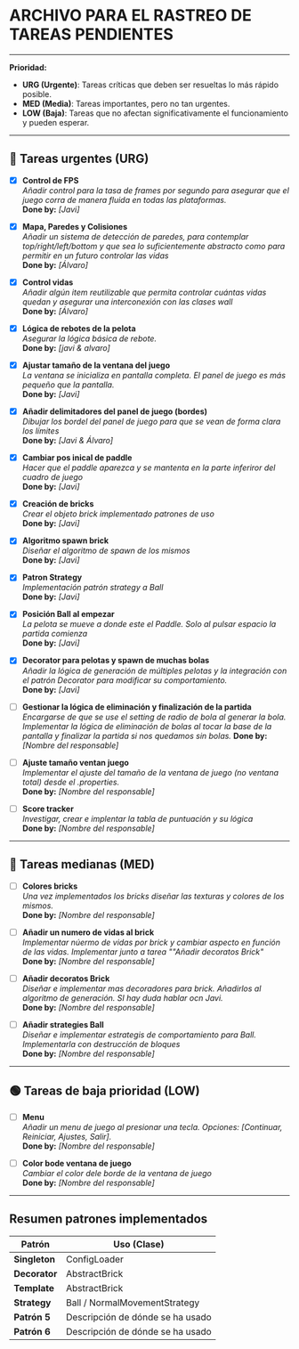 # ARCHIVO PARA EL RASTREO DE TAREAS PENDIENTES

---

**Prioridad:**
- **URG (Urgente)**: Tareas críticas que deben ser resueltas lo más rápido posible.
- **MED (Media)**: Tareas importantes, pero no tan urgentes.
- **LOW (Baja)**: Tareas que no afectan significativamente el funcionamiento y pueden esperar.

---

## 🛑 Tareas urgentes (URG)

- [x] **Control de FPS**  
  *Añadir control para la tasa de frames por segundo para asegurar que el juego corra de manera fluida en todas las plataformas.*  
  **Done by:** _[Javi]_

- [x] **Mapa, Paredes y Colisiones**  
  *Añadir un sistema de detección de paredes, para contemplar top/right/left/bottom y que sea lo suficientemente abstracto como para permitir en un futuro controlar las vidas*  
  **Done by:** _[Álvaro]_

- [x] **Control vidas**  
  *Añadir algún item reutilizable que permita controlar cuántas vidas quedan y asegurar una interconexión con las clases wall*  
  **Done by:** _[Álvaro]_

- [x] **Lógica de rebotes de la pelota**  
  *Asegurar la lógica básica de rebote.*  
  **Done by:** _[javi & alvaro]_


- [x] **Ajustar tamaño de la ventana del juego**  
  *La ventana se inicializa en pantalla completa. El panel de juego es más pequeño que la pantalla.*  
  **Done by:** _[Javi]_


- [x] **Añadir delimitadores del panel de juego (bordes)**  
  *Dibujar los bordel del panel de juego para que se vean de forma clara los límites*  
  **Done by:** _[Javi & Álvaro]_


- [x] **Cambiar pos inical de paddle**  
  *Hacer que el paddle aparezca y se mantenta en la parte inferiror del cuadro de juego*  
  **Done by:** _[Javi]_


- [x] **Creación de bricks**  
  *Crear el objeto brick implementado patrones de uso*  
  **Done by:** _[Javi]_


- [x] **Algoritmo spawn brick**  
  *Diseñar el algoritmo de spawn de los mismos*  
  **Done by:** _[Javi]_  

- [x] **Patron Strategy**  
  *Implementación patrón strategy a Ball*  
  **Done by:** _[Javi]_  

- [x] **Posición Ball al empezar**  
  *La pelota se mueve a donde este el Paddle. Solo al pulsar espacio la partida comienza*  
  **Done by:** _[Javi]_  

- [x] **Decorator para pelotas y spawn de muchas bolas**  
  *Añadir la lógica de generación de múltiples pelotas y la integración con el patrón Decorator para modificar su comportamiento.*  
  **Done by:** _[Javi]_  

- [ ] **Gestionar la lógica de eliminación y finalización de la partida**  
  *Encargarse de que se use el setting de radio de bola al generar la bola. Implementar la lógica de eliminación de bolas al tocar la base de la pantalla y finalizar la partida si nos quedamos sin bolas.*
  **Done by:** _[Nombre del responsable]_  

- [ ] **Ajuste tamaño ventan juego**  
  *Implementar el ajuste del tamaño de la ventana de juego (no ventana total) desde el .properties.*  
  **Done by:** _[Nombre del responsable]_  

- [ ] **Score tracker**  
  *Investigar, crear e implentar la tabla de puntuación y su lógica*  
  **Done by:** _[Nombre del responsable]_  

---

## 🔶 Tareas medianas (MED)
- [ ] **Colores bricks**  
  *Una vez implementados los bricks diseñar las texturas y colores de los mismos.*  
  **Done by:** _[Nombre del responsable]_

- [ ] **Añadir un numero de vidas al brick**  
  *Implementar núermo de vidas por brick y cambiar aspecto en función de las vidas. Implementar junto a tarea ""Añadir decoratos Brick"*  
  **Done by:** _[Nombre del responsable]_

- [ ] **Añadir decoratos Brick**  
  *Diseñar e implementar mas decoradores para brick. Añadirlos al algoritmo de generación. SI hay duda hablar ocn Javi.*  
  **Done by:** _[Nombre del responsable]_

- [ ] **Añadir strategies Ball**  
  *Diseñar e implementar estrategis de comportamiento para Ball. Implementarla con destrucción de bloques*    
  **Done by:** _[Nombre del responsable]_

---

## 🟢 Tareas de baja prioridad (LOW)
- [ ] **Menu**  
  *Añadir un menu de juego al presionar una tecla. Opciones: [Continuar, Reiniciar, Ajustes, Salir].*  
  **Done by:** _[Nombre del responsable]_


- [ ] **Color bode ventana de juego**  
  *Cambiar el color dele borde de la ventana de juego*  
  **Done by:** _[Nombre del responsable]_

---

## Resumen patrones implementados

| **Patrón**    | **Uso (Clase)**                  |
|---------------|----------------------------------|
| **Singleton** | ConfigLoader                     |
| **Decorator** | AbstractBrick                    |
| **Template**  | AbstractBrick                    |
| **Strategy**  | Ball / NormalMovementStrategy    |
| **Patrón 5**  | Descripción de dónde se ha usado |
| **Patrón 6**  | Descripción de dónde se ha usado |
